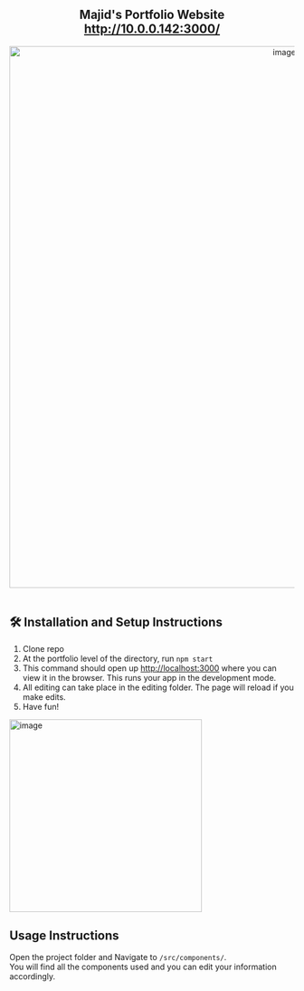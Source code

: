 <h2 align="center">
  Majid's Portfolio Website <br/>
  <a href="http://http://10.0.0.142:3000" target="_blank">http://10.0.0.142:3000/</a>
</h2>
<div align="center">
  <img width="956" alt="image" src="https://user-images.githubusercontent.com/30805892/148158939-1befdfa5-c51e-498d-a9cf-cb0ad5431539.png">
</div>
<br/>



## 🛠 Installation and Setup Instructions

1. Clone repo 
2. At the portfolio level of the directory, run `npm start`
3. This command should open up [http://localhost:3000](http://localhost:3000) where you can view it in the browser. This runs your app in the development mode.
3. All editing can take place in the editing folder. The page will reload if you make edits.
4. Have fun!

 <img width="340" alt="image" src="https://user-images.githubusercontent.com/30805892/148159423-fb0a107e-c9fd-424f-b2c3-e95a01fa2a68.png">


## Usage Instructions

Open the project folder and Navigate to `/src/components/`. <br/>
You will find all the components used and you can edit your information accordingly.

